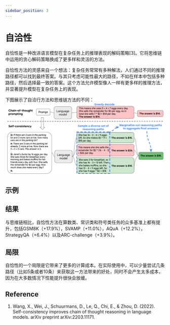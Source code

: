 ```yaml
---
sidebar_position: 3
---
```

# 自洽性
自恰性是一种改进语言模型在复杂任务上的推理表现的解码策略[3]。它将思维链中运用的贪心解码策略换成了更多样和灵活的方法。

自恰性方法的灵感来自一个想法：复杂任务常常有多种解法，人们通过不同的推理路径都可以找到最终答案。与其只考虑可能性最大的路径，不如在样本中包括多种路径，然后选择最一致的答案。这个方法允许模型像人一样有更多样的推理方法，并显著提升模型在复杂任务上的表现。

下图展示了自洽行方法和思维链方法的不同：
![](../img/self-consistency.png)

## 示例

## 结果
与思维链相比，自恰性方法在算数类、常识类和符号类任务的众多基准上都有提升，包括GSM8K（+17.9%），SVAMP（+11.0%），AQuA（+12.2%），StrategyQA（+6.4%）以及ARC-challenge（+3.9%）。

## 局限
自恰性的一个局限是它带来了更多的计算成本。在实际使用中，可以少量尝试几条路径（比如5条或者10条）来获取这一方法带来的好处，同时不会产生太多成本，因为在大多数情况下性能提升很快会放缓。

## Reference
1. Wang, X., Wei, J., Schuurmans, D., Le, Q., Chi, E., & Zhou, D. (2022). Self-consistency improves chain of thought reasoning in language models. arXiv preprint arXiv:2203.11171.